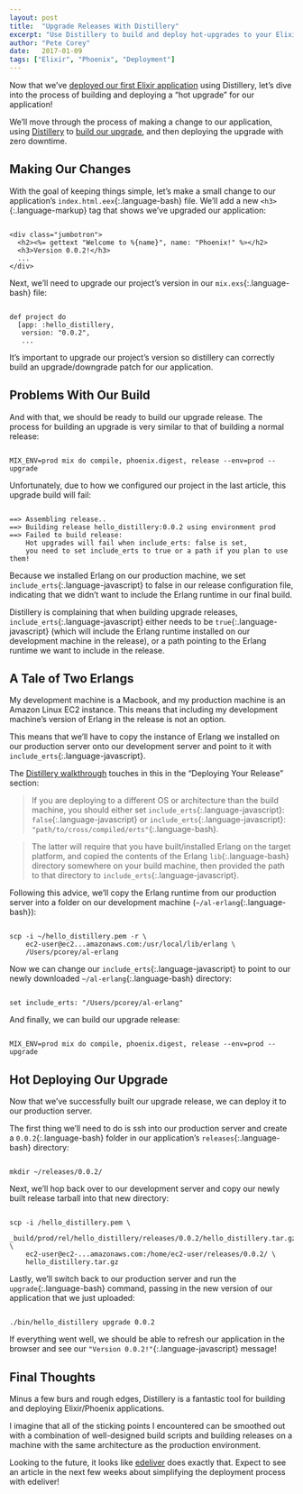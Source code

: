 ```yaml
---
layout: post
title:  "Upgrade Releases With Distillery"
excerpt: "Use Distillery to build and deploy hot-upgrades to your Elixir and Phoenix applications through the process of upgrade releases."
author: "Pete Corey"
date:   2017-01-09
tags: ["Elixir", "Phoenix", "Deployment"]
---
```


Now that we’ve [deployed our first Elixir application](http://www.east5th.co/blog/2016/12/26/deploying-elixir-applications-with-distillery/) using Distillery, let’s dive into the process of building and deploying a “hot upgrade” for our application!

We’ll move through the process of making a change to our application, using [Distillery](https://github.com/bitwalker/distillery) to [build our upgrade](https://hexdocs.pm/distillery/walkthrough.html#building-an-upgrade-release), and then deploying the upgrade with zero downtime.

## Making Our Changes

With the goal of keeping things simple, let’s make a small change to our application’s `index.html.eex`{:.language-bash} file. We’ll add a new `<h3>`{:.language-markup} tag that shows we’ve upgraded our application:

<pre class='language-markup'><code class='language-markup'>
&lt;div class="jumbotron">
  &lt;h2>&lt;%= gettext "Welcome to %{name}", name: "Phoenix!" %>&lt;/h2>
  &lt;h3>Version 0.0.2!&lt;/h3>
  ...
&lt;/div>
</code></pre>

Next, we’ll need to upgrade our project’s version in our `mix.exs`{:.language-bash} file:

<pre class='language-elixir'><code class='language-elixir'>
def project do
  [app: :hello_distillery,
   version: "0.0.2",
   ...
</code></pre>

It’s important to upgrade our project’s version so distillery can correctly build an upgrade/downgrade patch for our application.

## Problems With Our Build

And with that, we should be ready to build our upgrade release. The process for building an upgrade is very similar to that of building a normal release:

<pre class='language-bash'><code class='language-bash'>
MIX_ENV=prod mix do compile, phoenix.digest, release --env=prod --upgrade
</code></pre>

Unfortunately, due to how we configured our project in the last article, this upgrade build will fail:

<pre class='language-bash'><code class='language-bash'>
==> Assembling release..
==> Building release hello_distillery:0.0.2 using environment prod
==> Failed to build release:
    Hot upgrades will fail when include_erts: false is set,
    you need to set include_erts to true or a path if you plan to use them!
</code></pre>

Because we installed Erlang on our production machine, we set `include_erts`{:.language-javascript} to false in our release configuration file, indicating that we didn’t want to include the Erlang runtime in our final build.

Distillery is complaining that when building upgrade releases, `include_erts`{:.language-javascript} either needs to be `true`{:.language-javascript} (which will include the Erlang runtime installed on our development machine in the release), or a path pointing to the Erlang runtime we want to include in the release.

## A Tale of Two Erlangs

My development machine is a Macbook, and my production machine is an Amazon Linux EC2 instance. This means that including my development machine’s version of Erlang in the release is not an option.

This means that we’ll have to copy the instance of Erlang we installed on our production server onto our development server and point to it with `include_erts`{:.language-javascript}.

The [Distillery walkthrough](https://hexdocs.pm/distillery/walkthrough.html#deploying-your-release) touches in this in the “Deploying Your Release” section:

> If you are deploying to a different OS or architecture than the build machine, you should either set `include_erts`{:.language-javascript}: `false`{:.language-javascript} or `include_erts`{:.language-javascript}: `"path/to/cross/compiled/erts"`{:.language-bash}.

> The latter will require that you have built/installed Erlang on the target platform, and copied the contents of the Erlang `lib`{:.language-bash} directory somewhere on your build machine, then provided the path to that directory to `include_erts`{:.language-javascript}.

Following this advice, we’ll copy the Erlang runtime from our production server into a folder on our development machine (`~/al-erlang`{:.language-bash}):

<pre class='language-bash'><code class='language-bash'>
scp -i ~/hello_distillery.pem -r \
    ec2-user@ec2...amazonaws.com:/usr/local/lib/erlang \
    /Users/pcorey/al-erlang
</code></pre>

Now we can change our `include_erts`{:.language-javascript} to point to our newly downloaded `~/al-erlang`{:.language-bash} directory:

<pre class='language-elixir'><code class='language-elixir'>
set include_erts: "/Users/pcorey/al-erlang"
</code></pre>

And finally, we can build our upgrade release:

<pre class='language-bash'><code class='language-bash'>
MIX_ENV=prod mix do compile, phoenix.digest, release --env=prod --upgrade
</code></pre>

## Hot Deploying Our Upgrade

Now that we’ve successfully built our upgrade release, we can deploy it to our production server.

The first thing we’ll need to do is ssh into our production server and create a `0.0.2`{:.language-bash} folder in our application’s `releases`{:.language-bash} directory:

<pre class='language-bash'><code class='language-bash'>
mkdir ~/releases/0.0.2/
</code></pre>

Next, we’ll hop back over to our development server and copy our newly built release tarball into that new directory:

<pre class='language-bash'><code class='language-bash'>
scp -i /hello_distillery.pem \
    _build/prod/rel/hello_distillery/releases/0.0.2/hello_distillery.tar.gz \
    ec2-user@ec2-...amazonaws.com:/home/ec2-user/releases/0.0.2/ \
    hello_distillery.tar.gz
</code></pre>

Lastly, we’ll switch back to our production server and run the `upgrade`{:.language-bash} command, passing in the new version of our application that we just uploaded:

<pre class='language-bash'><code class='language-bash'>
./bin/hello_distillery upgrade 0.0.2
</code></pre>

If everything went well, we should be able to refresh our application in the browser and see our `"Version 0.0.2!"`{:.language-javascript} message!

## Final Thoughts

Minus a few burs and rough edges, Distillery is a fantastic tool for building and deploying Elixir/Phoenix applications.

I imagine that all of the sticking points I encountered can be smoothed out with a combination of well-designed build scripts and building releases on a machine with the same architecture as the production environment.

Looking to the future, it looks like [edeliver](https://github.com/boldpoker/edeliver) does exactly that. Expect to see an article in the next few weeks about simplifying the deployment process with edeliver!
